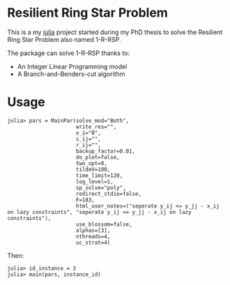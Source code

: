 # Resilient Ring Star Problem

This is a my [julia](https://julialang.org/) project started during my PhD thesis to solve the Resilient Ring Star Problem also named 1-R-RSP.

The package can solve 1-R-RSP thanks to:
 - An Integer Linear Programming model
 - A Branch-and-Benders-cut algorithm

# Usage
```
julia> pars = MainPar(solve_mod="Both",
                      write_res="", 
                      o_i="0", 
                      s_ij="", 
                      r_ij="", 
                      backup_factor=0.01, 
                      do_plot=false, 
                      two_opt=0, 
                      tildeV=100, 
                      time_limit=120, 
                      log_level=1, 
                      sp_solve="poly", 
                      redirect_stdio=false, 
                      F=183, 
                      html_user_notes=("seperate y_ij <= y_jj - x_ij on lazy constraints", "seperate y_ij <= y_jj - x_ij on lazy constraints"), 
                      use_blossom=false, 
                      alphas=[3], 
                      nthreads=4,
                      uc_strat=4)
```
Then:
```
julia> id_instance = 3
julia> main(pars, instance_id)
```
